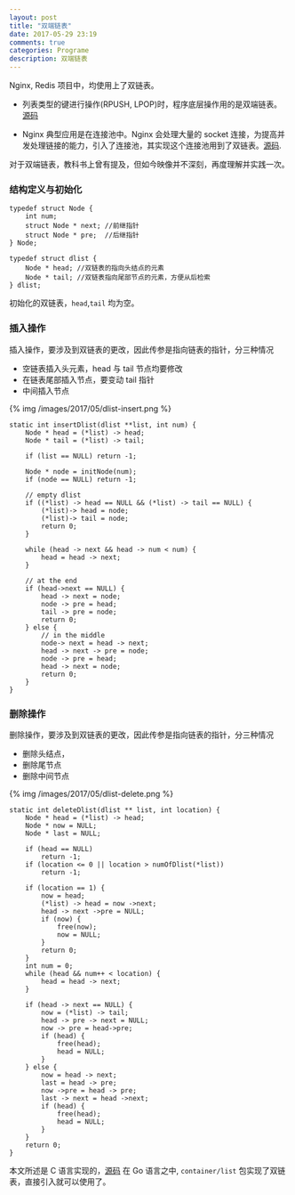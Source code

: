 ```yaml
---
layout: post
title: "双端链表"
date: 2017-05-29 23:19
comments: true
categories: Programe
description: 双端链表
---
```


Nginx, Redis 项目中，均使用上了双链表。

* 列表类型的键进行操作(RPUSH, LPOP)时，程序底层操作用的是双端链表。 [源码](https://github.com/antirez/redis/blob/unstable/src/adlist.c)

* Nginx 典型应用是在连接池中。Nginx 会处理大量的 socket 连接，为提高并发处理链接的能力，引入了连接池，其实现这个连接池用到了双链表。[源码](https://github.com/nginx/nginx/blob/master/src/core/ngx_queue.c).

对于双端链表，教科书上曾有提及，但如今映像并不深刻，再度理解并实践一次。

### 结构定义与初始化

```
typedef struct Node {
    int num;
    struct Node * next; //前继指针
    struct Node * pre;  //后继指针
} Node;

typedef struct dlist {
    Node * head; //双链表的指向头结点的元素
    Node * tail; //双链表指向尾部节点的元素，方便从后检索
} dlist;
```

初始化的双链表，`head`,`tail` 均为空。

### 插入操作

插入操作，要涉及到双链表的更改，因此传参是指向链表的指针，分三种情况

* 空链表插入头元素，head 与 tail 节点均要修改
* 在链表尾部插入节点，要变动 tail 指针
* 中间插入节点

{% img /images/2017/05/dlist-insert.png %}

```
static int insertDlist(dlist **list, int num) {
    Node * head = (*list) -> head;
    Node * tail = (*list) -> tail;

    if (list == NULL) return -1;

    Node * node = initNode(num);
    if (node == NULL) return -1;

    // empty dlist
    if ((*list) -> head == NULL && (*list) -> tail == NULL) {
        (*list)-> head = node;
        (*list)-> tail = node;
        return 0;
    }

    while (head -> next && head -> num < num) {
        head = head -> next;
    }

    // at the end
    if (head->next == NULL) {
        head -> next = node;
        node -> pre = head;
        tail -> pre = node;
        return 0;
    } else {
        // in the middle
        node-> next = head -> next;
        head -> next -> pre = node;
        node -> pre = head;
        head -> next = node;
        return 0;
    }
}

```

### 删除操作

删除操作，要涉及到双链表的更改，因此传参是指向链表的指针，分三种情况

* 删除头结点，
* 删除尾节点
* 删除中间节点

{% img /images/2017/05/dlist-delete.png %}

```
static int deleteDlist(dlist ** list, int location) {
    Node * head = (*list) -> head;
    Node * now = NULL;
    Node * last = NULL;

    if (head == NULL)
        return -1;
    if (location <= 0 || location > numOfDlist(*list))
        return -1;

    if (location == 1) {
        now = head;
        (*list) -> head = now ->next;
        head -> next ->pre = NULL;
        if (now) {
            free(now);
            now = NULL;
        }
        return 0;
    }
    int num = 0;
    while (head && num++ < location) {
        head = head -> next;
    }

    if (head -> next == NULL) {
        now = (*list) -> tail;
        head -> pre -> next = NULL;
        now -> pre = head->pre;
        if (head) {
            free(head);
            head = NULL;
        }
    } else {
        now = head -> next;
        last = head -> pre;
        now ->pre = head -> pre;
        last -> next = head ->next;
        if (head) {
            free(head);
            head = NULL;
        }
    }
    return 0;
}
```

本文所述是 C 语言实现的，[源码](https://github.com/zheng-ji/ToyCollection/dlist/mydlist.c)
在 Go 语言之中, `container/list` 包实现了双链表，直接引入就可以使用了。
